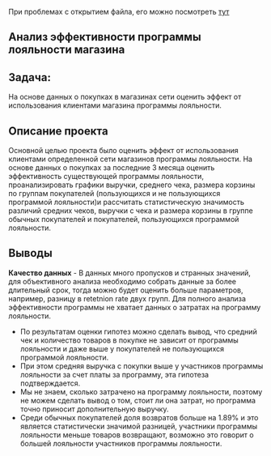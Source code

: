 
При проблемах с открытием файла, его можно посмотреть [тут](https://nbviewer.jupyter.org/github/decembergirl/yandex-praktikum-projects/blob/master/shop_loyalty_program/shop_loyalty_program_analysis.ipynb)

## Анализ эффективности программы лояльности магазина

## Задача:
На основе данных о покупках в магазинах сети оценить эффект от использования клиентами магазина программы лояльности.


## Описание проекта

Основной целью проекта было оценить эффект от использования клиентами определенной сети магазинов программы лояльности. На основе данных о покупках за последние 3 месяца оценить эффективность существующей программы лояльности, проанализировать графики выручки, среднего чека, размера корзины по группам покупателей (пользующихся и не пользующихся программой лояльности)и рассчитать статистическую значимость различий средних чеков, выручки с чека и размера корзины в группе обычных покупателей и покупателей, пользующихся программой лояльности.

## Выводы 

**Качество данных** - В данных много пропусков и странных значений,  для объективного анализа необходимо собрать данные за более длительный срок, тогда можно будет оценить больше параметров, например, разницу в retetnion rate двух групп. Для полного анализа эффективности программы не хватает данных о затратах на программу лояльности.

- По результатам оценки гипотез можно сделать вывод, что средний чек и количество товаров в покупке не зависит от программы лояльности и даже выше у покупателей не пользующихся программой лояльности.
- При этом средняя выручка с покупки выше у участников программы лояльности за счет платы за программу, эта гипотеза подтверждается.
- Мы не знаем, сколько затрачено на программу лояльности, поэтому не можем сделать вывод о том, стоит ли она затрат, но программа точно приносит дополнительную выручку.
 - Среди обычных покупателей доля возвратов больше на 1.89% и это является статистически значимой разницей, участники программы лояльности меньше товаров возвращают, возможно это говорит о большей лояльности участников программы лояльности.
